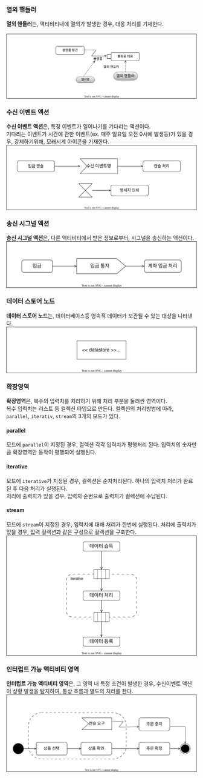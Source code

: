 ### 열외 핸들러
**열외 핸들러**는, 액티비티내에 열외가 발생한 경우, 대응 처리를 기재한다.<br><br>
<img align="center" src="../images/Excluded_Handler.drawio.svg"><br>

### 수신 이벤트 액션
**수신 이벤트 액션**은, 특정 이벤트가 일어나기를 기다리는 액션이다. <br>
기다리는 이벤트가 시간에 관한 이벤트(ex. 매주 일요일 오전 0시에 발생등)가 있을 경우, 강제하기위해, 모래시계 아이콘을 기재한다.<br>
<img align="center" src="../images/Recieve_Event_Action.drawio.svg"><br>

### 송신 시그널 액션
**송신 시그널 액션**은, 다른 액티비티에서 받은 정보로부터, 시그널을 송신하는 액션이다. <br>
<img align="center" src="../images/Send Signal Action.drawio.svg"><br>

### 데이터 스토어 노드
**데이터 스토어 노드**는, 데이터베이스등 영속적 데이터가 보관될 수 있는 대상을 나타낸다. <br>
<img align="center" src="../images/Data Store Node.drawio.svg"><br>

### 확장영역
**확장영역**은, 복수의 입력치를 처리하기 위해 처리 부분을 둘러싼 영역이다. <br>
복수 입력치는 리스트 등 컬렉션 타입으로 만든다. 컬렉션의 처리방법에 따라, `parallel`, `iterativ`, `stream`의 3개의 모드가 있다.

#### parallel
 모드에 `parallel`이 지정된 경우, 컬렉션 각각 입력치가 평행처리 된다. 입력치의 숫자만큼 확장영역안 동작이 평행되어 실행된다.
 
#### iterative
 모드에 `iterative`가 지정된 경우, 컬렉션은 순차처리된다. 하나의 입력치 처리가 완료된 후 다음 처리가 실행된다.<br>
 처리에 출력치가 있을 경우, 입력치 순번으로 출력치가 컬렉션에 수납된다.

#### stream
 모드에 `stream`이 지정된 경우, 입력치에 대해 처리가 한번에 실행된다. 처리에 출력치가 있을 경우, 입력 컬렉션과 같은 구성으로 컬렉션을 구축한다. <br>
<img align="center" src="../images/Extend Area.drawio.svg"><br>

### 인터럽트 가능 액티비티 영역
 **인터럽트 가능 액티비티 영역**은, 그 영역 내 특정 조건이 발생한 경우, 수신이벤트 액션이 상황 발생을 탐지하여, 통상 흐름과 별도의 처리를 한다. <br>
<img align="center" src="../images/Interrupt Able.drawio.svg"><br>

